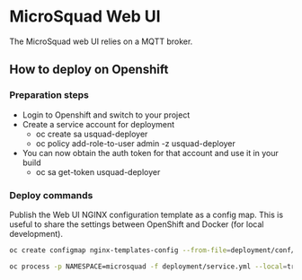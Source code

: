 # MicroSquad Web UI

The MicroSquad web UI relies on a MQTT broker.

## How to deploy on Openshift

### Preparation steps

* Login to Openshift and switch to your project
* Create a service account for deployment
  * oc create sa usquad-deployer
  * oc policy add-role-to-user admin -z usquad-deployer
* You can now obtain the auth token for that account and use it in your build
  * oc sa get-token usquad-deployer

### Deploy commands

Publish the Web UI NGINX configuration template as a config map.
This is useful to share the settings between OpenShift and Docker (for local development).
```bash
oc create configmap nginx-templates-config --from-file=deployment/conf/nginx/templates --dry-run -o yaml | oc apply -f -
```

```bash
oc process -p NAMESPACE=microsquad -f deployment/service.yml --local=true | oc apply -f -
```

